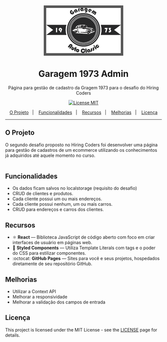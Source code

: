 <h1 align="center">
<br>
  <img style='background-color: #575757; padding: 8px;' src="./src/assets/logoLanding.png" alt="Garagem1973Admin" width="240">
<br>
<br>
Garagem 1973 Admin
</h1>

<p align="center">Página para gestão de cadastro da Gragem 1973 para o desafio do Hiring Coders</p>

<p align="center">
  <a href="https://opensource.org/licenses/MIT">
    <img src="https://img.shields.io/badge/License-MIT-blue.svg" alt="License MIT">
  </a>
</p>

<p align="center">
  <a href="#o-projeto">O Projeto</a>&nbsp;&nbsp;&nbsp;|&nbsp;&nbsp;&nbsp;
  <a href="#funcionalidades">Funcionalidades</a>&nbsp;&nbsp;&nbsp;|&nbsp;&nbsp;&nbsp;
  <a href="#recursos">Recursos</a>&nbsp;&nbsp;&nbsp;|&nbsp;&nbsp;&nbsp;
  <a href="#melhorias">Melhorias</a>&nbsp;&nbsp;&nbsp;|&nbsp;&nbsp;&nbsp;
  <a href="#licença">Licença</a>
</p>

[//]: # (Add your gifs/images here:)
<!-- div align="center">
  <img src="https://i.ibb.co/T2GLsBG/Garagem1973.gif" 
    alt="demo" height="400">
</!-->

<hr />

## O Projeto
O segundo desafio proposto no Hiring Coders foi desenvolver uma página para gestão de cadastros de um ecommerce utilizando os conhecimentos já adquiridos até aquele momento no curso.
<br><br>

## Funcionalidades
- Os dados ficam salvos no localstorage (requisito do desafio)
- CRUD de clientes e produtos.
- Cada cliente possui um ou mais endereços.
- Cada cliente possui nenhum, um ou mais carros.
- CRUD para endereços e carros dos clientes.


## Recursos
[//]: # (Add the features of your project here:)

- ⚛️ **React** — Biblioteca JavaScript de código aberto com foco em criar interfaces de usuário em páginas web.
- :nail_care: **Styled Components** — Utiliza Template Literals com tags e o poder do CSS para estilizar componentes.
- :octocat: **GitHub Pages** — Sites para você e seus projetos, hospedados diretamente de seu repositório GitHub.

## Melhorias
- Utilizar a Context API
- Melhorar a responsividade
- Melhorar a validação dos campos de entrada

## Licença

This project is licensed under the MIT License - see the [LICENSE](https://opensource.org/licenses/MIT) page for details.